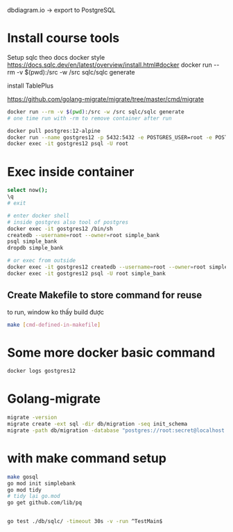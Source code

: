 dbdiagram.io -> export to PostgreSQL

# Install course tools

Setup sqlc theo docs docker style
https://docs.sqlc.dev/en/latest/overview/install.html#docker
docker run --rm -v $(pwd):/src -w /src sqlc/sqlc generate

install TablePlus

https://github.com/golang-migrate/migrate/tree/master/cmd/migrate

```bash
docker run --rm -v $(pwd):/src -w /src sqlc/sqlc generate
# one time run with -rm to remove container after run

docker pull postgres:12-alpine
docker run --name gostgres12 -p 5432:5432 -e POSTGRES_USER=root -e POSTGRES_PASSWORD=secret -d postgres:12-alpine
docker exec -it gostgres12 psql -U root

```

# Exec inside container

```bash
select now();
\q
# exit

# enter docker shell
# inside gostgres also tool of postgres
docker exec -it gostgres12 /bin/sh
createdb --username=root --owner=root simple_bank
psql simple_bank
dropdb simple_bank

# or exec from outside
docker exec -it gostgres12 createdb --username=root --owner=root simple_bank
docker exec -it gostgres12 psql -U root simple_bank

```

## Create Makefile to store command for reuse

to run, window ko thấy build được

```bash
make [cmd-defined-in-makefile]

```

# Some more docker basic command

```bash
docker logs gostgres12
```

# Golang-migrate

```bash
migrate -version
migrate create -ext sql -dir db/migration -seq init_schema
migrate -path db/migration -database "postgres://root:secret@localhost:5432/simple_bank?sslmode=disable" up


```

# with make command setup

```bash
make gosql
go mod init simplebank
go mod tidy
# tidy lại go.mod
go get github.com/lib/pq


go test ./db/sqlc/ -timeout 30s -v -run ^TestMain$

```
